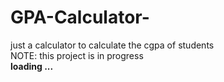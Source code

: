 # GPA-Calculator-
just a calculator to calculate the cgpa of students
  <Br>NOTE: this project is in progress <br> <B>loading ...</B>
  

